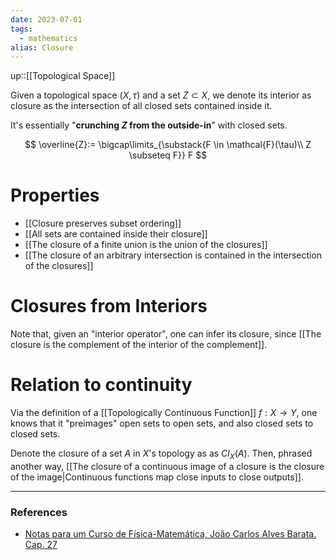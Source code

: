 ```yaml
---
date: 2023-07-01
tags:
  - mathematics
alias: Closure
---
```

up::[[Topological Space]]

Given a topological space $(X, \tau)$ and a set $Z \subset X$, we denote its interior as closure as the intersection of all closed sets contained inside it. 

It's essentially "**crunching $Z$ from the outside-in**" with closed sets.

$$
\overline{Z}:= \bigcap\limits_{\substack{F \in \mathcal{F}(\tau)\\  Z \subseteq F}} F
$$
# Properties
- [[Closure preserves subset ordering]]
- [[All sets are contained inside their closure]]
- [[The closure of a finite union is the union of the closures]]
- [[The closure of an arbitrary intersection is contained in the intersection of the closures]]

# Closures from Interiors
Note that, given an "interior operator", one can infer its closure, since [[The closure is the complement of the interior of the complement]].

# Relation to continuity
Via the definition of a [[Topologically Continuous Function]] $f: X \to Y$, one knows that it "preimages" open sets to open sets, and also closed sets to closed sets.

Denote the closure of a set $A$ in $X$'s topology as as $Cl_X(A)$. Then, phrased another way, [[The closure of a continuous image of a closure is the closure of the image|Continuous functions map close inputs to close outputs]].

---
### References
- [Notas para um Curso de Física-Matemática, João Carlos Alves Barata. Cap. 27](http://denebola.if.usp.br/~jbarata/Notas_de_aula/arquivos/nc-cap27.pdf)